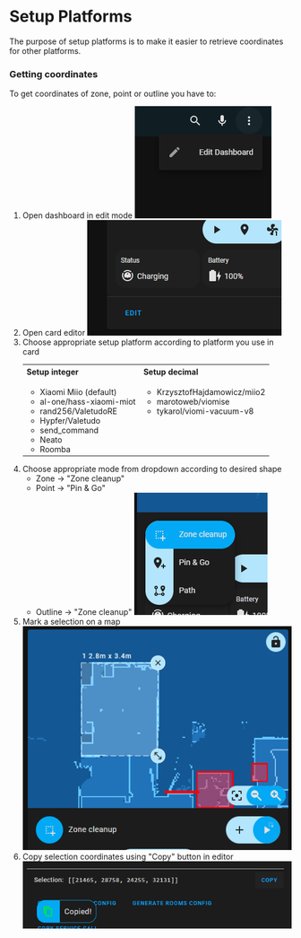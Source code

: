 # Setup Platforms

The purpose of setup platforms is to make it easier to retrieve coordinates for other platforms.

### Getting coordinates

To get coordinates of zone, point or outline you have to:
1. Open dashboard in edit mode
   ![image](media/dashboard_editor.png)
2. Open card editor
   ![image](media/card_editor.png)
3. Choose appropriate setup platform according to platform you use in card 
   <table>
     <tbody>
       <tr>
         <th>Setup integer</th>
         <th>Setup decimal</th>
       </tr>
       <tr>
         <td valign="top">
           <ul>
             <li>Xiaomi Miio (default)</li>
             <li>al-one/hass-xiaomi-miot</li>
             <li>rand256/ValetudoRE</li>
             <li>Hypfer/Valetudo</li>
             <li>send_command</li>
             <li>Neato</li>
             <li>Roomba</li>
           </ul>
         </td>
         <td valign="top">
           <ul>
             <li>KrzysztofHajdamowicz/miio2</li>
             <li>marotoweb/viomise</li>
             <li>tykarol/viomi-vacuum-v8</li>
           </ul>
         </td>
       </tr>
     </tbody>
   </table>
4. Choose appropriate mode from dropdown according to desired shape
   * Zone -> "Zone cleanup"
   * Point -> "Pin & Go"
   * Outline -> "Zone cleanup"
   ![image](media/mode_picker.png)
5. Mark a selection on a map
   ![image](media/selection.png)
6. Copy selection coordinates using "Copy" button in editor
   ![image](media/copy_selection.png)
